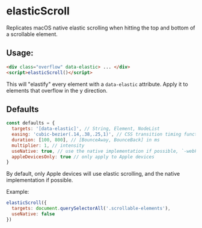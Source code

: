 # elasticScroll
Replicates macOS native elastic scrolling when hitting the top and bottom of a scrollable element.

## Usage:
```html
<div class="overflow" data-elastic> ... </div>
<script>elasticScroll()</script>
```

This will "elastify" every element with a `data-elastic` attribute. Apply it to elements that overflow in the y direction.

## Defaults

```js
const defaults = {
  targets: '[data-elastic]', // String, Element, NodeList
  easing: 'cubic-bezier(.14,.38,.25,1)', // CSS transition timing function
  duration: [100, 800], // [BounceAway, BounceBack] in ms
  multiplier: 1, // intensity
  useNative: true, // use the native implementation if possible, `-webkit-overflow-scrolling` on iOS
  appleDevicesOnly: true // only apply to Apple devices
}
```

By default, only Apple devices will use elastic scrolling, and the native implementation if possible.

Example:
```js
elasticScroll({
  targets: document.querySelectorAll('.scrollable-elements'),
  useNative: false
})
```
